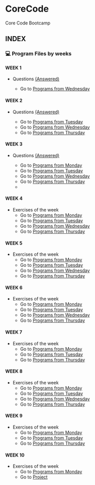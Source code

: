 # CoreCode
Core Code Bootcamp

## INDEX

### 💻 Program Files by weeks
####  WEEK 1
- Questions [(Answered)](https://github.com/Ashleyvv26/CoreCode/tree/main/WeekChallenges/week1)

  - Go to [Programs from Wednesday](https://github.com/Ashleyvv26/CoreCode/tree/main/WeekChallenges/week1/WednesdayFiles)
####  WEEK 2
- Questions [(Answered)](https://github.com/Ashleyvv26/CoreCode/blob/main/WeekChallenges/week2/thursday/README.md)

  - Go to [Programs from Tuesday](https://github.com/Ashleyvv26/CoreCode/tree/main/WeekChallenges/week2/tuesday)
  - Go to [Programs from Wednesday](https://github.com/Ashleyvv26/CoreCode/tree/main/WeekChallenges/week2/wednesday)
  - Go to [Programs from Thursday](https://github.com/Ashleyvv26/CoreCode/tree/main/WeekChallenges/week2/thursday)
####  WEEK 3
- Questions [(Answered)](https://github.com/Ashleyvv26/CoreCode/tree/main/WeekChallenges/week1)

  - Go to [Programs from Monday](https://github.com/Ashleyvv26/CoreCode/tree/main/WeekChallenges/week3/monday)
  - Go to [Programs from Tuesday](https://github.com/Ashleyvv26/CoreCode/tree/main/WeekChallenges/week3/tuesday)
  - Go to [Programs from Wednesday](https://github.com/Ashleyvv26/CoreCode/tree/main/WeekChallenges/week3/wednesday)
  - Go to [Programs from Thursday](https://github.com/Ashleyvv26/CoreCode/tree/main/WeekChallenges/week3/thursday)
  - 
####  WEEK 4
- Exercises of the week
  - Go to [Programs from Monday](https://github.com/Ashleyvv26/CoreCode/tree/main/WeekChallenges/week4/monday)
  - Go to [Programs from Tuesday](https://github.com/Ashleyvv26/CoreCode/tree/main/WeekChallenges/week4/tuesday)
  - Go to [Programs from Wednesday](https://github.com/Ashleyvv26/CoreCode/tree/main/WeekChallenges/week4/wednesday)
  - Go to [Programs from Thursday](https://github.com/Ashleyvv26/CoreCode/tree/main/WeekChallenges/week4/thursday)
  
####  WEEK 5
- Exercises of the week
  - Go to [Programs from Monday](https://github.com/Ashleyvv26/CoreCode/tree/main/WeekChallenges/week5/monday)
  - Go to [Programs from Tuesday](https://github.com/Ashleyvv26/CoreCode/tree/main/WeekChallenges/week5/tuesday)
  - Go to [Programs from Wednesday](https://github.com/Ashleyvv26/CoreCode/tree/main/WeekChallenges/week5/wednesday)
  - Go to [Programs from Thursday](https://github.com/Ashleyvv26/CoreCode/tree/main/WeekChallenges/week5/thursday)

 ####  WEEK 6
- Exercises of the week
  - Go to [Programs from Monday](https://github.com/Ashleyvv26/CoreCode/tree/main/WeekChallenges/week6/monday)
  - Go to [Programs from Tuesday](https://github.com/Ashleyvv26/CoreCode/tree/main/WeekChallenges/week6/tuesday)
  - Go to [Programs from Wednesday](https://github.com/Ashleyvv26/CoreCode/tree/main/WeekChallenges/week6/wednesday)
  - Go to [Programs from Thursday](https://github.com/Ashleyvv26/CoreCode/tree/main/WeekChallenges/week6/thursday)

####  WEEK 7
- Exercises of the week
  - Go to [Programs from Monday](https://github.com/Ashleyvv26/CoreCode/tree/main/WeekChallenges/week7/monday)
  - Go to [Programs from Tuesday](https://github.com/Ashleyvv26/CoreCode/tree/main/WeekChallenges/week7/tuesday)
  - Go to [Programs from Thursday](https://github.com/Ashleyvv26/CoreCode/tree/main/WeekChallenges/week7/thursday)

####  WEEK 8
- Exercises of the week
  - Go to [Programs from Monday](https://github.com/Ashleyvv26/CoreCode/tree/main/WeekChallenges/week8/monday)
  - Go to [Programs from Tuesday](https://github.com/Ashleyvv26/CoreCode/tree/main/WeekChallenges/week8/tuesday)
  - Go to [Programs from Wednesday](https://github.com/Ashleyvv26/CoreCode/tree/main/WeekChallenges/week8/wednesday)
  - Go to [Programs from Thursday](https://github.com/Ashleyvv26/CoreCode/tree/main/WeekChallenges/week8/thursday)

####  WEEK 9
- Exercises of the week
  - Go to [Programs from Monday](https://github.com/Ashleyvv26/CoreCode/tree/main/WeekChallenges/week9/monday)
  - Go to [Programs from Tuesday](https://github.com/Ashleyvv26/CoreCode/tree/main/WeekChallenges/week9/tuesday)
  - Go to [Programs from Thursday](https://github.com/Ashleyvv26/CoreCode/tree/main/WeekChallenges/week9/thursday)

####  WEEK 10
- Exercises of the week
  - Go to [Programs from Monday](https://github.com/Ashleyvv26/CoreCode/tree/main/WeekChallenges/week5/monday)
  - Go to [Project](https://github.com/Ashleyvv26/CoreCode/tree/main/WeekChallenges/week10/proyecto)

